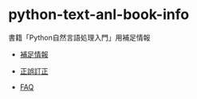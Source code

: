 # python-text-anl-book-info
書籍「Python自然言語処理入門」用補足情報

* [補足情報](ref.md)

* [正誤訂正](errors.md)

* [FAQ](faqs.md)
